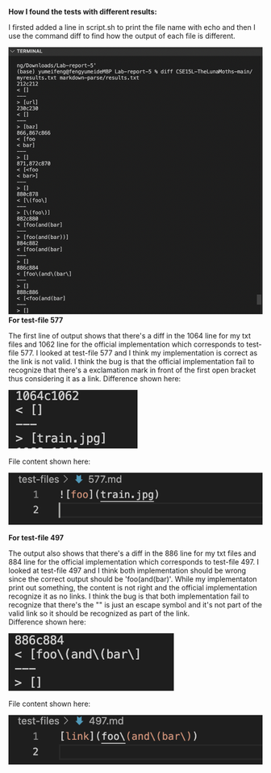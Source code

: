 **How I found the tests with different results:**

I firsted added a line in script.sh to print the file name with echo and then I use the command diff to find how the output of each file is different. 

![Image](diff.png) 
**For test-file 577**

The first line of output shows that there's a diff in the 1064 line for my txt files and 1062 line for the official implementation which corresponds to test-file 577. I looked at test-file 577 and I think my implementation is correct as the link is not valid. I think the bug is that the official implementation fail to recognize that there's a exclamation mark in front of the first open bracket thus considering it as a link. 
Difference shown here:

![Image](577.png) 

File content shown here:

![Image](577file.png) 



**For test-file 497**

The output also shows that there's a diff in the 886 line for my txt files and 884 line for the official implementation which corresponds to test-file 497. I looked at test-file 497 and I think both implementation should be wrong since the correct output should be 'foo(and(bar)'. While my implementaton print out something, the content is not right and the official implementation recognize it as no links. I think the bug is that both implementation fail to recognize that there's the "\" is just an escape symbol and it's not part of the valid link so it should be recognized as part of the link.  
Difference shown here:

![Image](497.png)

File content shown here:

![Image](497file.png) 
